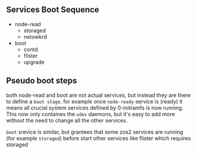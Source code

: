 
## Services Boot Sequence
- node-read
  - storaged
  - netowkrd
- boot
  - contd
  - flister
  - upgrade

## Pseudo boot steps
both node-read and boot are not actual services, but instead they are there to define a `boot stage`. for example once `node-ready` service is (ready) it means all crucial system services defined by 0-initramfs is now running. This now only containes the `udev` daemons, but it's easy to add more without the need to change all the other services.

`boot` srevice is similar, but grantees that some zos2 services are running (for example `storaged`) before start other services like flister which requires storaged
